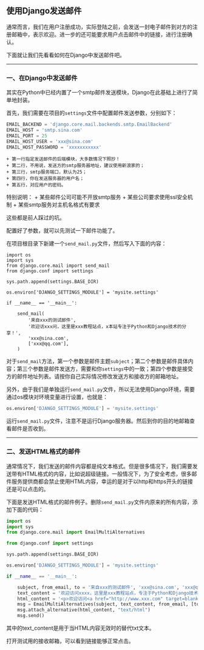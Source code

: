 ## 使用Django发送邮件

通常而言，我们在用户注册成功，实际登陆之前，会发送一封电子邮件到对方的注册邮箱中，表示欢迎。进一步的还可能要求用户点击邮件中的链接，进行注册确认。

下面就让我们先看看如何在Django中发送邮件吧。

---

### 一、在Django中发送邮件

其实在Python中已经内置了一个smtp邮件发送模块，Django在此基础上进行了简单地封装。

首先，我们需要在项目的`settings`文件中配置邮件发送参数，分别如下：
```python
EMAIL_BACKEND = 'django.core.mail.backends.smtp.EmailBackend'
EMAIL_HOST = 'smtp.sina.com'
EMAIL_PORT = 25
EMAIL_HOST_USER = 'xxx@sina.com'
EMAIL_HOST_PASSWORD = 'xxxxxxxxxxx'
```
    + 第一行指定发送邮件的后端模块，大多数情况下照抄！
    + 第二行，不用说，发送方的smtp服务器地址，建议使用新浪家的；
    + 第三行，smtp服务端口，默认为25；
    + 第四行，你在发送服务器的用户名；
    + 第五行，对应用户的密码。
    
特别说明：
    + 某些邮件公司可能不开放smtp服务
    + 某些公司要求使用ssl安全机制
    + 某些smtp服务对主机名格式有要求
    
这些都是前人踩过的坑。

配置好了参数，就可以先测试一下邮件功能了。

在项目根目录下新建一个`send_mail.py`文件，然后写入下面的内容：

```
import os
import sys
from django.core.mail import send_mail
from django.conf import settings

sys.path.append(settings.BASE_DIR)

os.environ['DJANGO_SETTINGS_MODULE'] = 'mysite.settings'

if __name__ == '__main__':   

    send_mail(
        '来自xxx的测试邮件',
        '欢迎访xxx问，这里是xxx教程站点，x本站专注于Python和Django技术的分享！',
        'xxx@sina.com',
        ['xxx@qq.com'],
    )
```
对于`send_mail`方法，第一个参数是邮件主题`subject`；第二个参数是邮件具体内容；第三个参数是邮件发送方，需要和你`settings`中的一致；第四个参数是接受方的邮件地址列表。请按你自己实际情况修改发送方和接收方的邮箱地址。

另外，由于我们是单独运行`send_mail.py`文件，所以无法使用Django环境，需要通过os模块对环境变量进行设置，也就是：
```python
os.environ['DJANGO_SETTINGS_MODULE'] = 'mysite.settings'
```
运行`send_mail.py`文件，注意不是运行Django服务器。然后到你的目的地邮箱查看邮件是否收到。

---

### 二、发送HTML格式的邮件

通常情况下，我们发送的邮件内容都是纯文本格式。但是很多情况下，我们需要发送带有HTML格式的内容，比如说超级链接。一般情况下，为了安全考虑，很多邮件服务提供商都会禁止使用HTML内容，幸运的是对于以http和https开头的链接还是可以点击的。

下面是发送HTML格式的邮件例子。删除`send_mail.py`文件内原来的所有内容，添加下面的代码：

```python
import os
import sys
from django.core.mail import EmailMultiAlternatives

from django.conf import settings

sys.path.append(settings.BASE_DIR)

os.environ['DJANGO_SETTINGS_MODULE'] = 'mysite.settings'

if __name__ == '__main__':

    subject, from_email, to = '来自xxx的测试邮件', 'xxx@sina.com', 'xxx@qq.com'
    text_content = '欢迎访问xxxx，这里是xxx教程站点，专注于Python和Django技术的分享！'
    html_content = '<p>欢迎访问<a href="http://www.xxx.com" target=blank>www.xxx.com</a>，这里是xxx教程站点，专注于Python和Django技术的分享！</p>'
    msg = EmailMultiAlternatives(subject, text_content, from_email, [to])
    msg.attach_alternative(html_content, "text/html")
    msg.send()
```

其中的text_content是用于当HTML内容无效时的替代txt文本。

打开测试用的接收邮箱，可以看到链接能够正常点击。